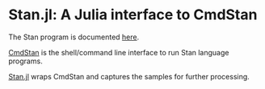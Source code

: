 # Stan.jl: A Julia interface to CmdStan

The Stan program is documented [here](http://mc-stan.org/documentation/).

[CmdStan](http://mc-stan.org/interfaces/cmdstan.html) is the shell/command line interface to run Stan language programs. 

[Stan.jl](https://github.com/goedman/Stan.jl) wraps CmdStan and captures the samples for further processing.





